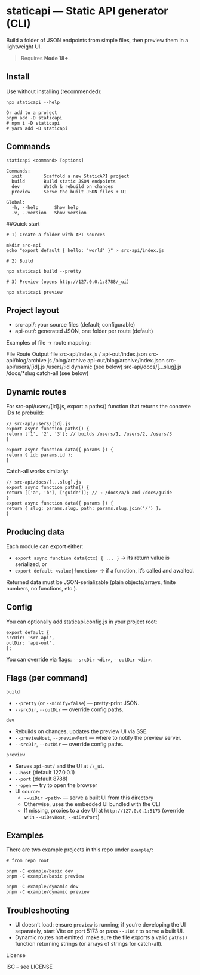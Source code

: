 # staticapi — Static API generator (CLI)

Build a folder of JSON endpoints from simple files, then preview them in a lightweight UI.

> Requires **Node 18+**.

## Install

Use without installing (recommended):

```
npx staticapi --help

Or add to a project
pnpm add -D staticapi
# npm i -D staticapi
# yarn add -D staticapi
```

## Commands

```
staticapi <command> [options]

Commands:
  init        Scaffold a new StaticAPI project
  build       Build static JSON endpoints
  dev         Watch & rebuild on changes
  preview     Serve the built JSON files + UI

Global:
  -h, --help      Show help
  -v, --version   Show version
```

##Quick start

```
# 1) Create a folder with API sources

mkdir src-api
echo "export default { hello: 'world' }" > src-api/index.js

# 2) Build

npx staticapi build --pretty

# 3) Preview (opens http://127.0.0.1:8788/_ui)

npx staticapi preview
```

## Project layout

- src-api/: your source files (default; configurable)
- api-out/: generated JSON, one folder per route (default)

Examples of file → route mapping:

File Route Output file
src-api/index.js / api-out/index.json
src-api/blog/archive.js /blog/archive api-out/blog/archive/index.json
src-api/users/[id].js /users/:id dynamic (see below)
src-api/docs/[...slug].js /docs/\*slug catch-all (see below)

## Dynamic routes

For src-api/users/[id].js, export a paths() function that returns the concrete IDs to prebuild:

```
// src-api/users/[id].js
export async function paths() {
return ['1', '2', '3']; // builds /users/1, /users/2, /users/3
}

export async function data({ params }) {
return { id: params.id };
}
```

Catch-all works similarly:

```
// src-api/docs/[...slug].js
export async function paths() {
return [['a', 'b'], ['guide']]; // → /docs/a/b and /docs/guide
}
export async function data({ params }) {
return { slug: params.slug, path: params.slug.join('/') };
}
```

## Producing data

Each module can export either:

- `export async function data(ctx) { ... }` → its return value is serialized, or
- `export default <value|function>` → if a function, it’s called and awaited.

Returned data must be JSON-serializable (plain objects/arrays, finite numbers, no functions, etc.).

## Config

You can optionally add staticapi.config.js in your project root:

```
export default {
srcDir: 'src-api',
outDir: 'api-out',
};
```

You can override via flags: `--srcDir <dir>`, `--outDir <dir>`.

## Flags (per command)

`build`

- `--pretty` (or `--minify=false`) — pretty-print JSON.
- `--srcDir`, `--outDir` — override config paths.

`dev`

- Rebuilds on changes, updates the preview UI via SSE.
- `--previewHost`, `--previewPort` — where to notify the preview server.
- `--srcDir`, `--outDir` — override config paths.

`preview`

- Serves `api-out/` and the UI at `/\_ui`.
- `--host` (default 127.0.0.1)
- `--port` (default 8788)
- `--open` — try to open the browser
- UI source:
  - `--uiDir <path>` — serve a built UI from this directory
  - Otherwise, uses the embedded UI bundled with the CLI
  - If missing, proxies to a dev UI at `http://127.0.0.1:5173` (override with `--uiDevHost`, `--uiDevPort`)

## Examples

There are two example projects in this repo under `example/`:

```
# from repo root

pnpm -C example/basic dev
pnpm -C example/basic preview

pnpm -C example/dynamic dev
pnpm -C example/dynamic preview
```

## Troubleshooting

- UI doesn’t load: ensure `preview` is running; if you’re developing the UI separately, start Vite on port 5173 or pass `--uiDir` to serve a built UI.
- Dynamic routes not emitted: make sure the file exports a valid `paths()` function returning strings (or arrays of strings for catch-all).

License

ISC – see LICENSE
